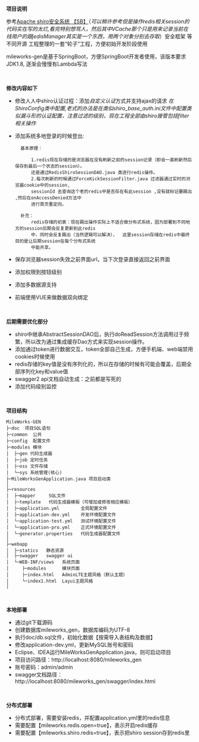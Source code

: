 **项目说明** 

参考[Apache shiro安全系统 【SB】](http://www.sojson.com)（*可以稍许参考但是操作redis相关session的代码实在写的太烂,看完特别想骂人，然后其中VCache那个只是用来记录当前在线用户的跟jedisManager其实是一个东西，用两个对象分别去存取*）安全框架 等 不同开源 工程整理的一套“轮子”工程，方便初始开发阶段使用

mileworks-gen是基于SpringBoot，方便SpringBoot开发者使用，该版本要求JDK1.8, 逐渐会慢慢有Lambda写法

<br> 

**修改内容如下**
- 修改人人中shiro认证过程：添加*自定义认证*方式并支持ajax的请求  *在ShiroConfig类中配置,老式的办法是在类似shiro_base_auth.ini文件中配置类似漏斗形的认证配置，注意过滤的级别，现在工程全部由shiro接管包括filter相关操作*
- 添加系统多地登录的时候登出:  

	 
		基本原理：
		
			1.redis现在存储的是浏览器在没有刷新之前的session记录（即会一直刷新然后保存到最后一个状态的session）。  
			还是通过RedisShiroSessionDAO.java 类进行redis操作。
			2.每次刷新的时候通过ForceKickSessionFilter.java 过滤器通过实时的浏览器cookie中的session,   
			sessionId 去查询这个老的redis中是否存在有此session ,没有就标记要踢出 ,然后在onAccessDenied方法中  
			进行首页重定向。  
			
		补充：
			redis存储的初衷：现在踢出操作实际上不适合做分布式系统，因为部署到不同地方的session后期会反复更新到此redis  
			中，同时会反复踢出（当然逻辑可以解决），  这里session存储在redis中最终目的是让后期session在每个分布式系统  
			中能共享。  
			
	
- 保存浏览器session失效之前界面url，当下次登录直接返回之前界面
- 添加权限到按钮级别
- 添加多数据源支持
- 前端使用VUE来做数据双向绑定

<br>

**后期需要优化部分**
- shiro中继承AbstractSessionDAO后，执行doReadSession方法调用过于频繁，所以改为通过集成缓存Dao方式来实现session操作。
- 添加通过token进行数据交互，token全部自己生成，方便手机端、web端禁用cookies时候使用
- redis存储的key值是没有序列化的，所以在存储的时候有可能会覆盖，后期全部序列化key和value值
- swagger2 api文档自动生成：之前都是写死的
- 添加代码级别监控

<br>


**项目结构** 
```
MileWorks-GEN
├─doc  项目SQL语句
├─common  公共
├─config  配置文件
├─modules 模块
│  ├─gen 代码生成器
│  ├─job 定时任务
│  ├─oss 文件存储
│  └─sys 系统管理(核心)
├─MileWorksGenApplication.java 项目启动类
│ 
├─resources 
│  ├─mapper     SQL文件
│  ├─template   代码生成器模板（可增加或修改相应模板）
│  ├─application.yml        全局配置文件
│  ├─application-dev.yml    开发环境配置文件
│  └─application-test.yml   测试环境配置文件
│  └─application-pro.yml    正式环境配置文件
│  └─generator.properties   代码生成器配置文件
│ 
├─webapp 
│  ├─statics   静态资源
│  ├─swagger   swagger ui
│  └─WEB-INF/views   系统页面
│     ├─modules      模块页面
│     ├─index.html   AdminLTE主题风格（默认主题）
│     └─index1.html  Layui主题风格
│

```

<br>

 **本地部署**
- 通过git下载源码
- 创建数据库mileworks_gen，数据库编码为UTF-8
- 执行doc/db.sql文件，初始化数据【按需导入表结构及数据】
- 修改application-dev.yml，更新MySQL账号和密码
- Eclipse、IDEA运行MileWorksGenApplication.java，则可启动项目
- 项目访问路径：http://localhost:8080/mileworks_gen
- 账号密码：admin/admin
- swagger文档路径：http://localhost:8080/mileworks_gen/swagger/index.html

<br>

 **分布式部署**
- 分布式部署，需要安装redis，并配置application.yml里的redis信息
- 需要配置【mileworks.redis.open=true】，表示开启redis缓存
- 需要配置【mileworks.shiro.redis=true】，表示把shiro session存到redis里

<br>




